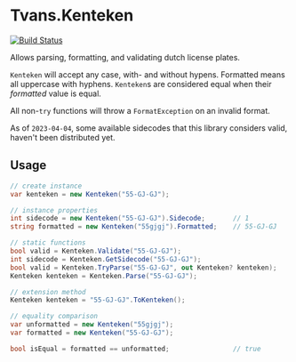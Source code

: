 ﻿# Tvans.Kenteken

[![Build Status](https://dev.azure.com/teunvanschagen/Tvans.Kenteken/_apis/build/status/TvanSchagen.Tvans.Kenteken?branchName=main)](https://dev.azure.com/teunvanschagen/Tvans.Kenteken/_build/latest?definitionId=3&branchName=main)

Allows parsing, formatting, and validating dutch license plates.

`Kenteken` will accept any case, with- and without hypens. Formatted means all uppercase with hyphens. 
`Kenteken`s are considered equal when their _formatted_ value is equal.

All non-`try` functions will throw a `FormatException` on an invalid format.

As of `2023-04-04`, some available sidecodes that this library considers valid, haven't been distributed yet.

## Usage
```csharp
// create instance
var kenteken = new Kenteken("55-GJ-GJ");

// instance properties
int sidecode = new Kenteken("55-GJ-GJ").Sidecode;       // 1
string formatted = new Kenteken("55gjgj").Formatted;    // 55-GJ-GJ

// static functions
bool valid = Kenteken.Validate("55-GJ-GJ");
int sidecode = Kenteken.GetSidecode("55-GJ-GJ");
bool valid = Kenteken.TryParse("55-GJ-GJ", out Kenteken? kenteken);
Kenteken kenteken = Kenteken.Parse("55-GJ-GJ");

// extension method
Kenteken kenteken = "55-GJ-GJ".ToKenteken();

// equality comparison
var unformatted = new Kenteken("55gjgj");
var formatted = new Kenteken("55-GJ-GJ");

bool isEqual = formatted == unformatted;                // true
```
